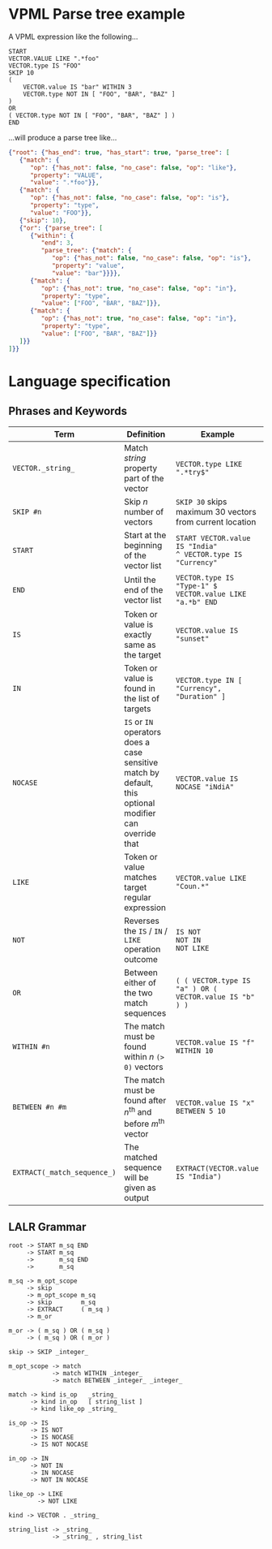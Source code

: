# VPML Parse tree example
A VPML expression like the following...
```
START
VECTOR.VALUE LIKE ".*foo"
VECTOR.type IS "FOO"
SKIP 10
(
    VECTOR.value IS "bar" WITHIN 3
    VECTOR.type NOT IN [ "FOO", "BAR", "BAZ" ]
)
OR
( VECTOR.type NOT IN [ "FOO", "BAR", "BAZ" ] )
END
```
...will produce a parse tree like...
```json
{"root": {"has_end": true, "has_start": true, "parse_tree": [
   {"match": {
      "op": {"has_not": false, "no_case": false, "op": "like"},
      "property": "VALUE",
      "value": ".*foo"}},
   {"match": {
      "op": {"has_not": false, "no_case": false, "op": "is"},
      "property": "type",
      "value": "FOO"}},
   {"skip": 10},
   {"or": {"parse_tree": [
      {"within": {
         "end": 3,
         "parse_tree": {"match": {
            "op": {"has_not": false, "no_case": false, "op": "is"},
            "property": "value",
            "value": "bar"}}}},
      {"match": {
         "op": {"has_not": true, "no_case": false, "op": "in"},
         "property": "type",
         "value": ["FOO", "BAR", "BAZ"]}},
      {"match": {
         "op": {"has_not": true, "no_case": false, "op": "in"},
         "property": "type",
         "value": ["FOO", "BAR", "BAZ"]}}
   ]}}
]}}
```


# Language specification

## Phrases and Keywords
| Term                        | Definition                                                                                               | Example                                                          |
|-----------------------------|----------------------------------------------------------------------------------------------------------|------------------------------------------------------------------|
| `VECTOR._string_`           | Match _string_ property part of the vector                                                               | `VECTOR.type LIKE ".*try$"`                                      |
| `SKIP #n`                   | Skip _n_ number of vectors                                                                               | `SKIP 30` skips maximum 30 vectors from current location         |
| `START`                     | Start at the beginning of the vector list                                                                | `START VECTOR.value IS "India"`<br>`^ VECTOR.type IS "Currency"` |
| `END`                       | Until the end of the vector list                                                                         | `VECTOR.type IS "Type-1" $`<br>`VECTOR.value LIKE "a.*b" END`    |
| `IS`                        | Token or value is exactly same as the target                                                             | `VECTOR.value IS "sunset"`                                       |
| `IN`                        | Token or value is found in the list of targets                                                           | `VECTOR.type IN [ "Currency", "Duration" ]`                      |
| `NOCASE`                    | `IS` or `IN` operators does a case sensitive match by default, this optional modifier can override that  | `VECTOR.value IS NOCASE "iNdiA"`                                 |
| `LIKE`                      | Token or value matches target regular expression                                                         | `VECTOR.value LIKE "Coun.*"`                                     |
| `NOT`                       | Reverses the `IS` / `IN` / `LIKE` operation outcome                                                      | `IS NOT`<br>`NOT IN`<br>`NOT LIKE`                               |
| `OR`                        | Between either of the two match sequences                                                                | `( ( VECTOR.type IS "a" ) OR ( VECTOR.value IS "b" ) )`          |
| `WITHIN #n`                 | The match must be found within _n_ `(> 0)` vectors                                                       | `VECTOR.value IS "f" WITHIN 10`                                  |
| `BETWEEN #n #m`             | The match must be found after _n_<sup>th</sup> and before _m_<sup>th</sup> vector                        | `VECTOR.value IS "x" BETWEEN 5 10`                               |
| `EXTRACT(_match_sequence_)` | The matched sequence will be given as output                                                             | `EXTRACT(VECTOR.value IS "India")`                               |


## LALR Grammar
```
root -> START m_sq END
     -> START m_sq
     ->       m_sq END
     ->       m_sq

m_sq -> m_opt_scope
     -> skip
     -> m_opt_scope m_sq
     -> skip        m_sq
     -> EXTRACT     ( m_sq )
     -> m_or

m_or -> ( m_sq ) OR ( m_sq )
     -> ( m_sq ) OR ( m_or )

skip -> SKIP _integer_

m_opt_scope -> match
            -> match WITHIN _integer_
            -> match BETWEEN _integer_ _integer_

match -> kind is_op   _string_
      -> kind in_op   [ string_list ]
      -> kind like_op _string_

is_op -> IS
      -> IS NOT
      -> IS NOCASE
      -> IS NOT NOCASE

in_op -> IN
      -> NOT IN
      -> IN NOCASE
      -> NOT IN NOCASE

like_op -> LIKE
        -> NOT LIKE

kind -> VECTOR . _string_

string_list -> _string_
            -> _string_ , string_list
```
